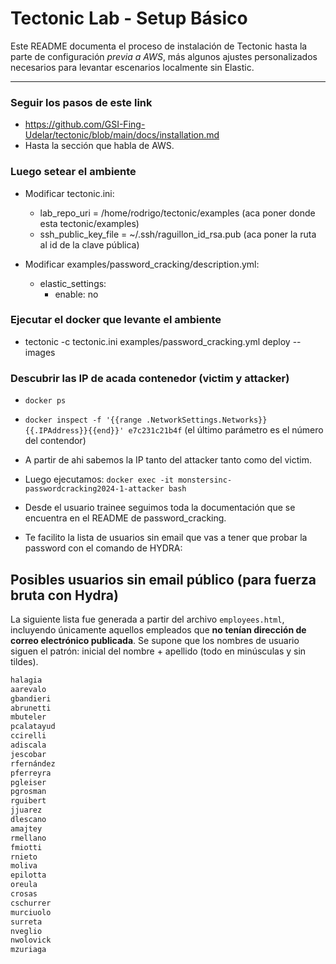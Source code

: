 # Tectonic Lab - Setup Básico

Este README documenta el proceso de instalación de Tectonic hasta la parte de configuración *previa a AWS*, más algunos ajustes personalizados necesarios para levantar escenarios localmente sin Elastic.

---

### Seguir los pasos de este link 

- https://github.com/GSI-Fing-Udelar/tectonic/blob/main/docs/installation.md
- Hasta la sección que habla de AWS.

### Luego setear el ambiente

- Modificar tectonic.ini:
    - lab_repo_uri = /home/rodrigo/tectonic/examples (aca poner donde esta tectonic/examples)
    - ssh_public_key_file = ~/.ssh/raguillon_id_rsa.pub (aca poner la ruta al id de la clave pública)


- Modificar examples/password_cracking/description.yml:

    - elastic_settings:
        - enable: no


### Ejecutar el docker que levante el ambiente

- tectonic -c tectonic.ini examples/password_cracking.yml deploy --images

### Descubrir las IP de acada contenedor (victim y attacker)

- `docker ps`
- `docker inspect -f '{{range .NetworkSettings.Networks}}{{.IPAddress}}{{end}}' e7c231c21b4f` (el último parámetro es el número del contendor)
- A partir de ahi sabemos la IP tanto del attacker tanto como del victim.

- Luego ejecutamos: `docker exec -it monstersinc-passwordcracking2024-1-attacker bash`
- Desde el usuario trainee seguimos toda la documentación que se encuentra en el README de password_cracking.
- Te facilito la lista de usuarios sin email que vas a tener que probar la password con el comando de HYDRA:

## Posibles usuarios sin email público (para fuerza bruta con Hydra)

La siguiente lista fue generada a partir del archivo `employees.html`, incluyendo únicamente aquellos empleados que **no tenían dirección de correo electrónico publicada**. Se supone que los nombres de usuario siguen el patrón: inicial del nombre + apellido (todo en minúsculas y sin tildes).

```txt
halagia
aarevalo
gbandieri
abrunetti
mbuteler
pcalatayud
ccirelli
adiscala
jescobar
rfernández
pferreyra
pgleiser
pgrosman
rguibert
jjuarez
dlescano
amajtey
rmellano
fmiotti
rnieto
moliva
epilotta
oreula
crosas
cschurrer
murciuolo
surreta
nveglio
nwolovick
mzuriaga
``` 